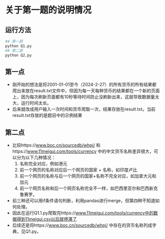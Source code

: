 # 关于第一题的说明情况

## 运行方法

```python
## 第一题
python Q1.py
## 第二题
python Q2.py
```

## 第一点

- 刚开始的想法是将2001-01-01至今（2024-2-27）的所有货币的所有结果都爬出来放在result.txt文件中，但因为每一天每种货币的结果都在一个新的页面上，因为每次刷新页面都有10秒等待时间防止没刷新出来，这就导致数据量太大，运行时间太长。
- 后来就改成用户输入一次时间和货币爬取一次，结果存放在result.txt。当前result.txt存放的是题目中的示例结果

## 第二点

- 比较https://www.boc.cn/sourcedb/whpj/ 和https://www.11meigui.com/tools/currency 中的中文货币名称差异很大，可以分为以下几种情况：
  1. 名称完全对应，例如港元
  2. 前一个网页的名称对应后一个网页的国家 + 名称，如印度卢比
  3. 前一个网页的名称与后一个网页的国家+名称不完全对应，如加拿大元和加元
  4. 前一个网页名称和后一个网页名称完全不一样，如巴西里亚尔和巴西新克鲁赛罗。
- 前三种还可以用if条件语句判断，利用pandas进行merge，但第四种不知道如何处理。
- 因此在运行Q1.1.py爬取完https://www.11meigui.com/tools/currency中的数据得到11meigui.csv以后就停滞了
- 后续还是将https://www.boc.cn/sourcedb/whpj/ 中存在的货币名称列成字典，见Q1.py。
